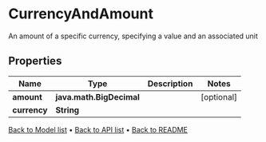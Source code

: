 

# CurrencyAndAmount

An amount of a specific currency, specifying a value and an associated unit

## Properties

| Name | Type | Description | Notes |
|------------ | ------------- | ------------- | -------------|
|**amount** | **java.math.BigDecimal** |  |  [optional] |
|**currency** | **String** |  |  |



[Back to Model list](../README.md#documentation-for-models) &#8226; [Back to API list](../README.md#documentation-for-api-endpoints) &#8226; [Back to README](../README.md)


